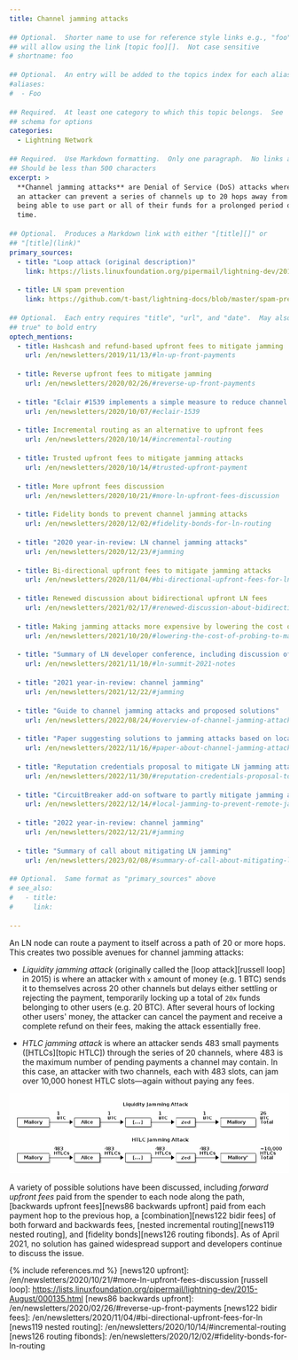 ```yaml
---
title: Channel jamming attacks

## Optional.  Shorter name to use for reference style links e.g., "foo"
## will allow using the link [topic foo][].  Not case sensitive
# shortname: foo

## Optional.  An entry will be added to the topics index for each alias
#aliases:
#  - Foo

## Required.  At least one category to which this topic belongs.  See
## schema for options
categories:
  - Lightning Network

## Required.  Use Markdown formatting.  Only one paragraph.  No links allowed.
## Should be less than 500 characters
excerpt: >
  **Channel jamming attacks** are Denial of Service (DoS) attacks where
  an attacker can prevent a series of channels up to 20 hops away from
  being able to use part or all of their funds for a prolonged period of
  time.

## Optional.  Produces a Markdown link with either "[title][]" or
## "[title](link)"
primary_sources:
  - title: "Loop attack (original description)"
    link: https://lists.linuxfoundation.org/pipermail/lightning-dev/2015-August/000135.html

  - title: LN spam prevention
    link: https://github.com/t-bast/lightning-docs/blob/master/spam-prevention.md

## Optional.  Each entry requires "title", "url", and "date".  May also use "feature:
## true" to bold entry
optech_mentions:
  - title: Hashcash and refund-based upfront fees to mitigate jamming
    url: /en/newsletters/2019/11/13/#ln-up-front-payments

  - title: Reverse upfront fees to mitigate jamming
    url: /en/newsletters/2020/02/26/#reverse-up-front-payments

  - title: "Eclair #1539 implements a simple measure to reduce channel jamming attacks"
    url: /en/newsletters/2020/10/07/#eclair-1539

  - title: Incremental routing as an alternative to upfront fees
    url: /en/newsletters/2020/10/14/#incremental-routing

  - title: Trusted upfront fees to mitigate jamming attacks
    url: /en/newsletters/2020/10/14/#trusted-upfront-payment

  - title: More upfront fees discussion
    url: /en/newsletters/2020/10/21/#more-ln-upfront-fees-discussion

  - title: Fidelity bonds to prevent channel jamming attacks
    url: /en/newsletters/2020/12/02/#fidelity-bonds-for-ln-routing

  - title: "2020 year-in-review: LN channel jamming attacks"
    url: /en/newsletters/2020/12/23/#jamming

  - title: Bi-directional upfront fees to mitigate jamming attacks
    url: /en/newsletters/2020/11/04/#bi-directional-upfront-fees-for-ln

  - title: Renewed discussion about bidirectional upfront LN fees
    url: /en/newsletters/2021/02/17/#renewed-discussion-about-bidirectional-upfront-ln-fees

  - title: Making jamming attacks more expensive by lowering the cost of probing
    url: /en/newsletters/2021/10/20/#lowering-the-cost-of-probing-to-make-attacks-more-expensive

  - title: "Summary of LN developer conference, including discussion of channel jamming attacks"
    url: /en/newsletters/2021/11/10/#ln-summit-2021-notes

  - title: "2021 year-in-review: channel jamming"
    url: /en/newsletters/2021/12/22/#jamming

  - title: "Guide to channel jamming attacks and proposed solutions"
    url: /en/newsletters/2022/08/24/#overview-of-channel-jamming-attacks-and-mitigations

  - title: "Paper suggesting solutions to jamming attacks based on local reputation and upfront fees"
    url: /en/newsletters/2022/11/16/#paper-about-channel-jamming-attacks

  - title: "Reputation credentials proposal to mitigate LN jamming attacks"
    url: /en/newsletters/2022/11/30/#reputation-credentials-proposal-to-mitigate-ln-jamming-attacks

  - title: "CircuitBreaker add-on software to partly mitigate jamming attacks without protocol changes"
    url: /en/newsletters/2022/12/14/#local-jamming-to-prevent-remote-jamming

  - title: "2022 year-in-review: channel jamming"
    url: /en/newsletters/2022/12/21/#jamming

  - title: "Summary of call about mitigating LN jamming"
    url: /en/newsletters/2023/02/08/#summary-of-call-about-mitigating-ln-jamming

## Optional.  Same format as "primary_sources" above
# see_also:
#   - title:
#     link:

---
```

An LN node can route a payment to itself across a path of 20 or more
hops. This creates two possible avenues for channel jamming attacks:

- *Liquidity jamming attack* (originally called the [loop attack][russell
  loop] in 2015) is where an attacker with `x` amount of money (e.g. 1 BTC) sends
  it to themselves across 20 other channels but delays either settling
  or rejecting the payment, temporarily locking up a total of `20x`
  funds belonging to other users (e.g. 20 BTC). After several hours of locking other
  users' money, the attacker can cancel the payment and receive a
  complete refund on their fees, making the attack essentially free.

- *HTLC jamming attack* is where an attacker sends 483 small payments
  ([HTLCs][topic HTLC]) through the series of 20 channels, where 483
  is the maximum number of pending payments a channel may contain. In
  this case, an attacker with two channels, each with 483 slots, can
  jam over 10,000 honest HTLC slots—again without paying any fees.

![Illustration of LN liquidity and HTLC jamming attacks](/img/posts/2020-12-ln-jamming-attacks.png)

A variety of possible solutions have been
discussed, including *forward upfront fees* paid from the spender to
each node along the path, [backwards upfront fees][news86 backwards
upfront] paid from each payment hop to the previous hop, a
[combination][news122 bidir fees] of both forward and backwards fees,
[nested incremental routing][news119 nested routing], and [fidelity
bonds][news126 routing fibonds].  As of April 2021, no solution has
gained widespread support and developers continue to discuss the issue.

{% include references.md %}
[news120 upfront]: /en/newsletters/2020/10/21/#more-ln-upfront-fees-discussion
[russell loop]: https://lists.linuxfoundation.org/pipermail/lightning-dev/2015-August/000135.html
[news86 backwards upfront]: /en/newsletters/2020/02/26/#reverse-up-front-payments
[news122 bidir fees]: /en/newsletters/2020/11/04/#bi-directional-upfront-fees-for-ln
[news119 nested routing]: /en/newsletters/2020/10/14/#incremental-routing
[news126 routing fibonds]: /en/newsletters/2020/12/02/#fidelity-bonds-for-ln-routing
